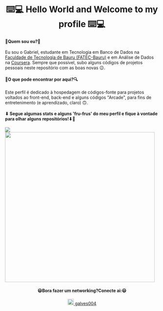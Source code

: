 <h1 align=center >⌨️💻 Hello World and Welcome to my profile ⌨️💻 </h1>

<h4> <b> 🤔Quem sou eu?🤔 </b> </h4>
<p> Eu sou o Gabriel, estudante em Tecnologia em Banco de Dados na <a href="http://fatecbauru.edu.br/">Faculdade de Tecnologia de Bauru (FATEC-Bauru)</a> e em Análise de Dados na <a href="https://www.coursera.org/">Coursera</a>. Sempre que possivel, subo alguns códigos de projetos pessoais neste repositório com as boas novas 😉. </p>
<h4> <b>🔎O que pode encontrar por aqui?🔍</b> </h4>
<p>Este perfil é dedicado à hospedagem de códigos-fonte para projetos voltados ao front-end, back-end e alguns códigos "Arcade", para fins de entretenimento (e aprendizado, claro) 🙃. </p>
<h4> <b> ⬇ Segue algumas stats e alguns 'fru-frus' do meu perfil e fique à vontade para olhar alguns repositórios!⬇🤭 </b> </h4>
<img src='https://github-readme-stats.vercel.app/api?username=Alves047&show_icons=true&theme=dark'></img>
<img  width="490px" src='https://github-readme-stats.vercel.app/api/top-langs/?username=Alves047&layout=compact'></img>
<div align="center">
  <h4><b>😃Bora fazer um networking?Conecte ai:😃</b></h4> 
  <a text-decoration="none" href="https://www.linkedin.com/in/galves004/"><img style="height: 20px; width:20px" src="https://user-images.githubusercontent.com/85362752/191783331-338e6697-a027-4b4c-84f9-00ba340a963d.png"/> galves004 </a> 
</div>


